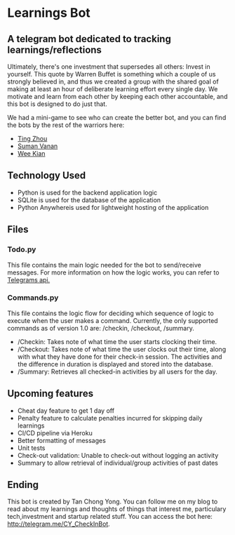 <h1>Learnings Bot</h1>

<h2>A telegram bot dedicated to tracking learnings/reflections</h2>
Ultimately, there's one investment that supersedes all others: Invest in yourself. This quote by Warren Buffet is something which a couple of us strongly believed in, and thus we created a group with the shared goal of making at least an hour of deliberate learning effort every single day. We motivate and learn from each other by keeping each other accountable, and this bot is designed to do just that.

We had a mini-game to see who can create the better bot, and you can find the bots by the rest of the warriors here: 
<ul>
 <li><a href ="https://github.com/tingzhouu/habit-telegram-bot#habit-telegram-bot">Ting Zhou </a></li>
 <li><a href ="https://github.com/Suman-Vanan/deliberate-practice-telegram-bot">Suman Vanan</a></li>
  <li><a href ="https://github.com/weekian/telegram-log-bot">Wee Kian</a></li>
 </ul>


<h2>Technology Used</h2> 
<ul>
  <li><bold>Python</bold> is used for the backend application logic</li>
  <li><bold>SQLite</bold> is used for the database of the application</li>
  <li><bold>Python Anywhere</bold>is used for lightweight hosting of the application</li>
</ul>


<h2>Files</h2> 

<h3>Todo.py</h3> 
This file contains the main logic needed for the bot to send/receive messages. For more information on how the logic works, you can refer to <a href="https://core.telegram.org/bots/api">Telegrams api.</a>

<h3>Commands.py</h3>
This file contains the logic flow for deciding which sequence of logic to execute when the user makes a command. Currently, the only supported commands as of version 1.0 are: /checkin, /checkout, /summary.

<ul>
  <li><bold>/Checkin:</bold> Takes note of what time the user starts clocking their time. </li>
  <li><bold>/Checkout:</bold> Takes note of what time the user clocks out their time, along with what they have done for their check-in session. The activities and the difference in duration is displayed and stored into the database. </li>
  <li><bold>/Summary:</bold> Retrieves all checked-in activities by all users for the day.</li>
</ul> 

<h2>Upcoming features</h2> 
  
<ul>
  <li>Cheat day feature to get 1 day off </li>
  <li>Penalty feature to calculate penalties incurred for skipping daily learnings</li>
  <li>CI/CD pipeline via Heroku</li> 
  <li>Better formatting of messages</li> 
  <li>Unit tests</li>
  <li>Check-out validation: Unable to check-out without logging an activity</li> 
  <li>Summary to allow retrieval of individual/group activities of past dates</li> 
</ul> 

<h2>Ending</h2>

This bot is created by Tan Chong Yong. You can follow me on my blog to read about my learnings and thoughts of things that interest me, particulary tech,investment and startup related stuff. You can access the bot here: http://telegram.me/CY_CheckInBot.

